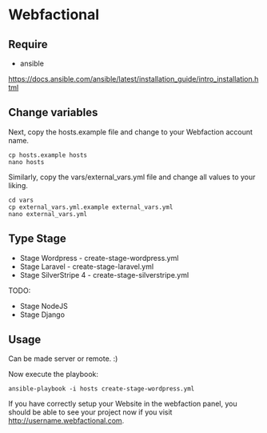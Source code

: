 # Webfactional

## Require

* ansible

https://docs.ansible.com/ansible/latest/installation_guide/intro_installation.html

## Change variables
Next, copy the hosts.example file and change to your Webfaction account name.
```
cp hosts.example hosts
nano hosts
```
Similarly, copy the vars/external_vars.yml file and change all values to your liking. 
```
cd vars
cp external_vars.yml.example external_vars.yml
nano external_vars.yml
```
## Type Stage

* Stage Wordpress - create-stage-wordpress.yml
* Stage Laravel - create-stage-laravel.yml
* Stage SilverStripe 4 - create-stage-silverstripe.yml

TODO:

* Stage NodeJS 
* Stage Django

## Usage
Can be made server or remote. :)

Now execute the playbook:
```
ansible-playbook -i hosts create-stage-wordpress.yml

```

If you have correctly setup your Website in the webfaction panel, you should be able to see your project now if you visit http://username.webfactional.com.